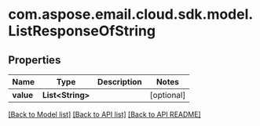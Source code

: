 
# com.aspose.email.cloud.sdk.model.ListResponseOfString

## Properties
Name | Type | Description | Notes
------------ | ------------- | ------------- | -------------
**value** | **List&lt;String&gt;** |  |  [optional]


[[Back to Model list]](README.md#documentation-for-models) [[Back to API list]](README.md#documentation-for-api-endpoints) [[Back to API README]](README.md)

